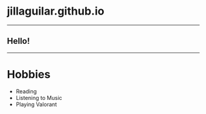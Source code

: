 # jillaguilar.github.io
---
## Hello!
---
# **Hobbies**
- Reading
- Listening to Music
- Playing Valorant 
